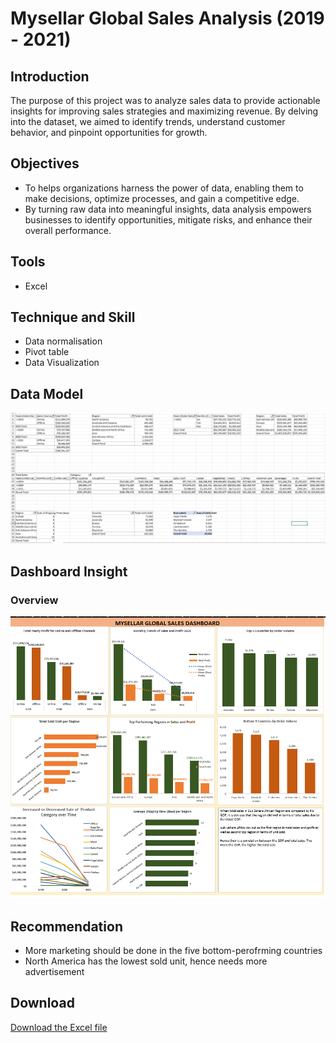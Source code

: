 # Mysellar Global Sales Analysis (2019 - 2021)

## Introduction
The purpose of this project was to analyze sales data to provide actionable insights for improving sales strategies and maximizing revenue. By delving into the dataset, we aimed to identify trends, understand customer behavior, and pinpoint opportunities for growth.

## Objectives
- To helps organizations harness the power of data, enabling them to make decisions, optimize processes, and gain a competitive edge.
- By turning raw data into meaningful insights, data analysis empowers businesses to identify opportunities, mitigate risks, and enhance their overall performance.

## Tools
- Excel

## Technique and Skill
- Data normalisation
- Pivot table
- Data Visualization
  
## Data Model
![Data Model](https://github.com/EzinneObisesan/Mysellar-Global-Sales-Analysis/blob/main/images/Screenshot%202024-08-12%20170829.png)

## Dashboard Insight
### Overview
![Overview Dashboard](https://github.com/EzinneObisesan/Mysellar-Global-Sales-Analysis/blob/main/images/Screenshot%20(25).png)

## Recommendation 
- More marketing should be done in the five bottom-perofrming countries
- North America has the lowest sold unit, hence needs more advertisement 

## Download
<a href = "https://github.com/EzinneObisesan/Mysellar-Global-Sales-Analysis/raw/main/images/Mysellar%20Global%20Sales%20Dataset%20Excel%20Dashboard%20(1).xlsx"> Download the Excel file <a/>

